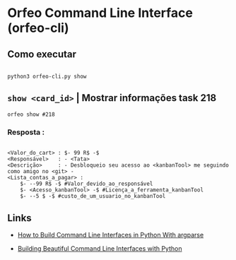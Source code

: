 # Orfeo Command Line Interface (orfeo-cli)

## Como executar

```shell

python3 orfeo-cli.py show

```

## `show <card_id>` | Mostrar informações task 218

```shell
orfeo show #218
```

### Resposta :

```shell

<Valor_do_cart> : $- 99 R$ -$ 
<Responsável>   : - <Tata> 
<Descrição>     : - Desbloqueio seu acesso ao <kanbanTool> me seguindo como amigo no <git> - 
<Lista_contas_a_pagar> : 
    $- --99 R$ -$ #Valor_devido_ao_responsável
    $- <Acesso_kanbanTool> -$ #Licença_a_ferramenta_kanbanTool
    $- --5 $ -$ #custo_de_um_usuario_no_kanbanTool

```

## Links

* [How to Build Command Line Interfaces in Python With argparse](https://realpython.com/command-line-interfaces-python-argparse/)

* [Building Beautiful Command Line Interfaces with Python](https://codeburst.io/building-beautiful-command-line-interfaces-with-python-26c7e1bb54df)